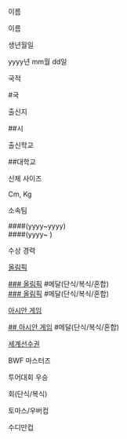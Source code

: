이름

이름

생년월일

yyyy년 mm월 dd일

국적

#국

출신지

##시

출신학교

##대학교

신체 사이즈

Cm, Kg

소속팀

####(yyyy~yyyy)  
####(yyyy~ )

  

수상 경력

[올림픽](%EC%98%AC%EB%A6%BC%ED%94%BD.md)

[### 올림픽](BadmintonPlayerTemplate####.md) #메달(단식/복식/혼합)  
[### 올림픽](BadmintonPlayerTemplate####.md) #메달(단식/복식/혼합)

[아시안 게임](%EC%95%84%EC%8B%9C%EC%95%88%20%EA%B2%8C%EC%9E%84.md)

[## 아시안 게임](BadmintonPlayerTemplate####.md) #메달(단식/복식/혼합)

[세계선수권](%EC%84%B8%EA%B3%84%EC%84%A0%EC%88%98%EA%B6%8C.md)

BWF 마스터즈

투어대회 우승

회(단식/복식)  

토마스/우버컵

수디만컵

